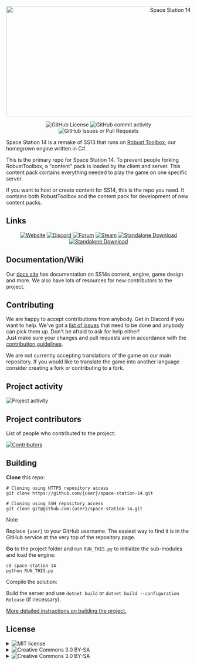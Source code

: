 <div class="header" align="center"> <img alt="Space Station 14" width="880" height="300" src="https://raw.githubusercontent.com/space-wizards/asset-dump/de329a7898bb716b9d5ba9a0cd07f38e61f1ed05/github-logo.svg" </p>

![GitHub License](https://img.shields.io/github/license/space-wizards/space-station-14?style=for-the-badge&logo=github)
![GitHub commit activity](https://img.shields.io/github/commit-activity/y/space-wizards/space-station-14?style=for-the-badge&logo=git&logoColor=white)
![GitHub Issues or Pull Requests](https://img.shields.io/github/issues/space-wizards/space-station-14?style=for-the-badge&logo=helpdesk&logoColor=white)

</div>

Space Station 14 is a remake of SS13 that runs on [Robust Toolbox](https://github.com/space-wizards/RobustToolbox), our homegrown engine written in C#.

This is the primary repo for Space Station 14. To prevent people forking RobustToolbox, a "content" pack is loaded by the client and server. This content pack contains everything needed to play the game on one specific server.

If you want to host or create content for SS14, this is the repo you need. It contains both RobustToolbox and the content pack for development of new content packs.

## Links
<div class="header" align="center">

[![Website](https://img.shields.io/badge/Website-grey?style=for-the-badge&logo=homepage&logoColor=white)](https://spacestation14.io/)
[![Discord](https://img.shields.io/discord/310555209753690112?style=for-the-badge&logo=Discord&logoColor=white&label=Discord)](https://discord.ss14.io/)
[![Forum](https://img.shields.io/badge/Forum-grey?style=for-the-badge&logo=formspree&logoColor=white)](https://forum.spacestation14.io/)
[![Steam](https://img.shields.io/badge/Steam-Playtest-g?style=for-the-badge&logo=steam&logoColor=white)](https://store.steampowered.com/app/1255460/Space_Station_14/)
[![Standalone Download](https://img.shields.io/badge/Standalone_Download-grey?style=for-the-badge&logo=googlecloudstorage&logoColor=white)](https://spacestation14.io/about/nightlies/)
[![Standalone Download](https://img.shields.io/badge/Space_Wizards_Development_Wiki-grey?style=for-the-badge&logo=gitbook&logoColor=white)](https://docs.spacestation14.com/)

</div>

## Documentation/Wiki

Our [docs site](https://docs.spacestation14.io/) has documentation on SS14s content, engine, game design and more. We also have lots of resources for new contributors to the project.

## Contributing

We are happy to accept contributions from anybody. Get in Discord if you want to help. We've got a [list of issues](https://github.com/space-wizards/space-station-14-content/issues) that need to be done and anybody can pick them up. Don't be afraid to ask for help either!  
Just make sure your changes and pull requests are in accordance with the [contribution guidelines](https://docs.spacestation14.com/en/general-development/codebase-info/pull-request-guidelines.html).

We are not currently accepting translations of the game on our main repository. If you would like to translate the game into another language consider creating a fork or contributing to a fork.

## Project activity
<!---
CHANGE THE API!!!! API can be obtained on the website repobeats.axiom.co | HERE, FOR EXAMPLE, THERE IS AN API FROM ANOTHER REPOSITORY
--->
![Project activity](https://repobeats.axiom.co/api/embed/4637fb51923408d570b8e555b3fde24eedb2bfea.svg 'Repobeats analytics image')

## Project contributors

List of people who contributed to the project:

[![Contributors](https://contrib.rocks/image?repo=space-wizards/space-station-14)](https://github.com/space-wizards/space-station-14/graphs/contributors)

## Building

**Clone** this repo:
```shell
# Cloning using HTTPS repository access
git clone https://github.com/{user}/space-station-14.git

# Cloning using SSH repository access
git clone git@github.com:{user}/space-station-14.git
```

> [!NOTE]
> Replace `{user}` to your GitHub username. The easiest way to find it is in the GitHub service at the very top of the repository page.

**Go** to the project folder and run `RUN_THIS.py` to initialize the sub-modules and load the engine:
```shell
cd space-station-14
python RUN_THIS.py
```
Compile the solution: 

Build the server and use `dotnet build` or `dotnet build --configuration Release` (if necessary).

[More detailed instructions on building the project.](https://docs.spacestation14.com/en/general-development/setup.html)

## License

<details>
<summary><a><img src="https://img.shields.io/badge/licence-MIT-green?style=for-the-badge" alt="MIT license"></a></summary>

>All code for the content repository is licensed under [MIT](https://github.com/space-wizards/space-station-14/blob/master/LICENSE.TXT).
</details>

<details>
<summary><a><img src="https://img.shields.io/badge/licence-CC_3.0_BY--SA-lightblue?style=for-the-badge" alt="Creative Commons 3.0 BY-SA"></a></summary>

>Most assets are licensed under [CC-BY-SA 3.0](https://creativecommons.org/licenses/by-sa/3.0/) unless stated otherwise. Assets have their license and the copyright in the metadata file. [Example](https://github.com/space-wizards/space-station-14/blob/master/Resources/Textures/Objects/Tools/crowbar.rsi/meta.json).
</details>

<details>
<summary><a><img src="https://img.shields.io/badge/licence-CC_3.0_BY--NC--SA-lightblue?style=for-the-badge" alt="Creative Commons 3.0 BY-SA"></a></summary>

>Note that some assets are licensed under the non-commercial [CC-BY-NC-SA 3.0](https://creativecommons.org/licenses/by-nc-sa/3.0/) or similar non-commercial licenses and will need to be removed if you wish to use this project commercially.
</details>
 